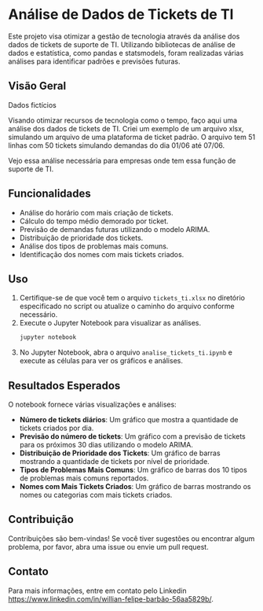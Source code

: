 # Análise de Dados de Tickets de TI

Este projeto visa otimizar a gestão de tecnologia através da análise dos dados de tickets de suporte de TI. Utilizando bibliotecas de análise de dados e estatística, como pandas e statsmodels, foram realizadas várias análises para identificar padrões e previsões futuras.

## Visão Geral
Dados fictícios

Visando otimizar recursos de tecnologia como o tempo, faço aqui uma análise dos dados de tickets de TI. Criei um exemplo de um arquivo xlsx, simulando um arquivo de uma plataforma de ticket padrão. O arquivo tem 51 linhas com 50 tickets simulando demandas do dia 01/06 até 07/06.

Vejo essa análise necessária para empresas onde tem essa função de suporte de TI.

## Funcionalidades

- Análise do horário com mais criação de tickets.
- Cálculo do tempo médio demorado por ticket.
- Previsão de demandas futuras utilizando o modelo ARIMA.
- Distribuição de prioridade dos tickets.
- Análise dos tipos de problemas mais comuns.
- Identificação dos nomes com mais tickets criados.

## Uso

1. Certifique-se de que você tem o arquivo `tickets_ti.xlsx` no diretório especificado no script ou atualize o caminho do arquivo conforme necessário.
2. Execute o Jupyter Notebook para visualizar as análises.
    ```bash
    jupyter notebook
    ```
3. No Jupyter Notebook, abra o arquivo `analise_tickets_ti.ipynb` e execute as células para ver os gráficos e análises.

## Resultados Esperados

O notebook fornece várias visualizações e análises:
- **Número de tickets diários**: Um gráfico que mostra a quantidade de tickets criados por dia.
- **Previsão do número de tickets**: Um gráfico com a previsão de tickets para os próximos 30 dias utilizando o modelo ARIMA.
- **Distribuição de Prioridade dos Tickets**: Um gráfico de barras mostrando a quantidade de tickets por nível de prioridade.
- **Tipos de Problemas Mais Comuns**: Um gráfico de barras dos 10 tipos de problemas mais comuns reportados.
- **Nomes com Mais Tickets Criados**: Um gráfico de barras mostrando os nomes ou categorias com mais tickets criados.

## Contribuição

Contribuições são bem-vindas! Se você tiver sugestões ou encontrar algum problema, por favor, abra uma issue ou envie um pull request.

## Contato

Para mais informações, entre em contato pelo Linkedin https://www.linkedin.com/in/willian-felipe-barbão-56aa5829b/.
